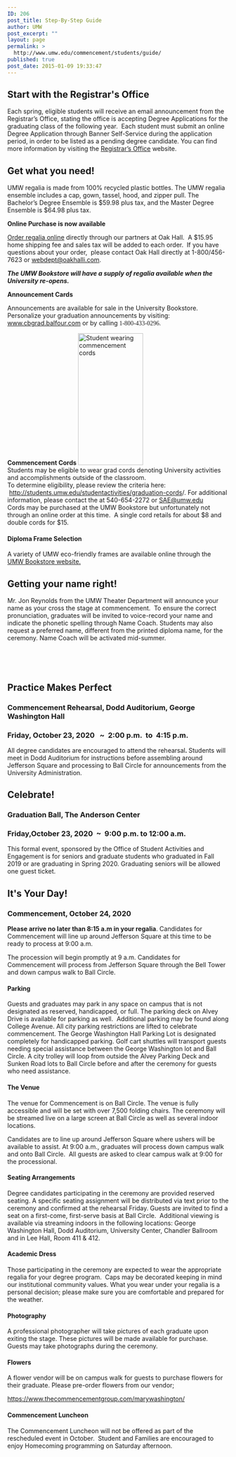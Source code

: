 ```yaml
---
ID: 206
post_title: Step-By-Step Guide
author: UMW
post_excerpt: ""
layout: page
permalink: >
  http://www.umw.edu/commencement/students/guide/
published: true
post_date: 2015-01-09 19:33:47
---
```

<h2>Start with the Registrar's Office</h2>
Each spring, eligible students will receive an email announcement from the Registrar’s Office, stating the office is accepting Degree Applications for the graduating class of the following year.  Each student must submit an online Degree Application through Banner Self-Service during the application period, in order to be listed as a pending degree candidate. You can find more information by visiting the <a href="http://academics.umw.edu/registrar/graduation-information/">Registrar’s Office</a> website.
<h2>Get what you need!</h2>
<div>

UMW regalia is made from 100% recycled plastic bottles. The UMW regalia ensemble includes a cap, gown, tassel, hood, and zipper pull. The Bachelor’s Degree Ensemble is $59.98 plus tax, and the Master Degree Ensemble is $64.98 plus tax.

<strong>Online Purchase is now available</strong>

</div>
<div>

<a href="https://umw.shopoakhalli.com/purchasewizard/Welcome">Order regalia online</a> directly through our partners at Oak Hall.  A $15.95 home shipping fee and sales tax will be added to each order.  If you have questions about your order,  please contact Oak Hall directly at 1-800/456-7623 or <a href="mailto:webdept@oakhalli.com">webdept@oakhalli.com.</a>

<strong><em>The UMW Bookstore will have a supply of regalia available when the University re-opens.</em></strong>

<strong>Announcement Cards</strong>

Announcements are available for sale in the University Bookstore. Personalize your graduation announcements by visiting: <a href="http://www.cbgrad.balfour.com">www.cbgrad.balfour.com</a> or by calling<span style="color: #212121;font-family: 'Times New Roman',serif"> 1-800-433-0296.</span>
<div><strong>Commencement Cords</strong>
<a href="http://www.umw.edu/commencement/wp-content/uploads/sites/13/2015/01/cordscrop.png"><img class="alignright wp-image-467 size-medium" src="http://www.umw.edu/commencement/wp-content/uploads/sites/13/2015/01/cordscrop-148x300.png" alt="Student wearing commencement cords" width="148" height="300" /></a></div>
<div>Students may be eligible to wear grad cords denoting University activities and accomplishments outside of the classroom.</div>
<div>To determine eligibility, please review the criteria here:  <a href="https://students.umw.edu/studentactivities/graduation-cords/">http://students.umw.edu/studentactivities/graduation-cords</a>/. For additional information, please contact the at 540-654-2272 or <a href="mailto:SAE@umw.edu">SAE@umw.edu</a></div>
<div></div>
<div>Cords may be purchased at the UMW Bookstore but unfortunately not through an online order at this time.  A single cord retails for about $8 and double cords for $15.</div>
<h4>Diploma Frame Selection</h4>
A variety of UMW eco-friendly frames are available online through the <a href="https://umw.bncollege.com/shop/umw/products/gifts-accessories/diploma-frames/diploma-frames-40570?parentSubCatIdFlag=true" target="_blank" rel="noopener noreferrer">UMW Bookstore website.</a>
<h2>Getting your name right!</h2>
Mr. Jon Reynolds from the UMW Theater Department will announce your name as your cross the stage at commencement.  To ensure the correct pronunciation, graduates will be invited to voice-record your name and indicate the phonetic spelling through Name Coach. Students may also request a preferred name, different from the printed diploma name, for the ceremony. Name Coach will be activated mid-summer.

&nbsp;

</div>
&nbsp;
<h2>Practice Makes Perfect</h2>
<h3>Commencement Rehearsal, Dodd Auditorium, George Washington Hall</h3>
<h3>Friday, October 23, 2020   ~  2:00 p.m.  to  4:15 p.m.</h3>
All degree candidates are encouraged to attend the rehearsal<em><strong>. </strong></em> Students will meet in Dodd Auditorium for instructions before assembling around Jefferson Square and processing to Ball Circle for announcements from the University Administration.
<div>
<h2>Celebrate!</h2>
</div>
<h3>Graduation Ball, The Anderson Center</h3>
<h3>Friday,October 23, 2020  ~  9:00 p.m. to 12:00 a.m.</h3>
This formal event, sponsored by the Office of Student Activities and Engagement is for seniors and graduate students who graduated in Fall 2019 or are graduating in Spring 2020. Graduating seniors will be allowed one guest ticket.
<h2>It's Your Day!</h2>
<h3>Commencement, October 24, 2020</h3>
<strong>Please arrive no later than 8:15 a.m in your regalia</strong>. Candidates for Commencement will line up around Jefferson Square at this time to be ready to process at 9:00 a.m.

The procession will begin promptly at 9 a.m. Candidates for Commencement will process from Jefferson Square through the Bell Tower and down campus walk to Ball Circle.
<h4>Parking</h4>
Guests and graduates may park in any space on campus that is not designated as reserved, handicapped, or full. The parking deck on Alvey Drive is available for parking as well.  Additional parking may be found along College Avenue. All city parking restrictions are lifted to celebrate commencement. The George Washington Hall Parking Lot is designated completely for handicapped parking. Golf cart shuttles will transport guests needing special assistance between the George Washington lot and Ball Circle. A city trolley will loop from outside the Alvey Parking Deck and Sunken Road lots to Ball Circle before and after the ceremony for guests who need assistance.
<h4>The Venue</h4>
The venue for Commencement is on Ball Circle. The venue is fully accessible and will be set with over 7,500 folding chairs. The ceremony will be streamed live on a large screen at Ball Circle as well as several indoor locations.

Candidates are to line up around Jefferson Square where ushers will be available to assist. At 9:00 a.m., graduates will process down campus walk and onto Ball Circle.  All guests are asked to clear campus walk at 9:00 for the processional.
<h4>Seating Arrangements</h4>
Degree candidates participating in the ceremony are provided reserved seating. A specific seating assignment will be distributed via text prior to the ceremony and confirmed at the rehearsal Friday. Guests are invited to find a seat on a first-come, first-serve basis at Ball Circle.  Additional viewing is available via streaming indoors in the following locations: George Washington Hall, Dodd Auditorium, University Center, Chandler Ballroom and in Lee Hall, Room 411 &amp; 412.
<h4>Academic Dress</h4>
Those participating in the ceremony are expected to wear the appropriate regalia for your degree program.  Caps may be decorated keeping in mind our institutional community values. What you wear under your regalia is a personal decision; please make sure you are comfortable and prepared for the weather.
<h4>Photography</h4>
A professional photographer will take pictures of each graduate upon exiting the stage. These pictures will be made available for purchase. Guests may take photographs during the ceremony.
<h4>Flowers</h4>
A flower vendor will be on campus walk for guests to purchase flowers for their graduate. Please pre-order flowers from our vendor;

<a href="https://www.thecommencementgroup.com/marywashington/">https://www.thecommencementgroup.com/marywashington/</a>
<h4>Commencement Luncheon</h4>
The Commencement Luncheon will not be offered as part of the rescheduled event in October.  Student and Families are encouraged to enjoy Homecoming programming on Saturday afternoon.